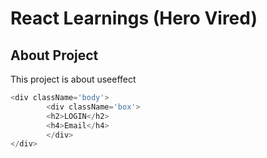 # React Learnings (Hero Vired)
## About Project
<p>This project is about useeffect</p>

```js
<div className='body'>
        <div className='box'>
        <h2>LOGIN</h2>
        <h4>Email</h4>
        </div>
</div>
```